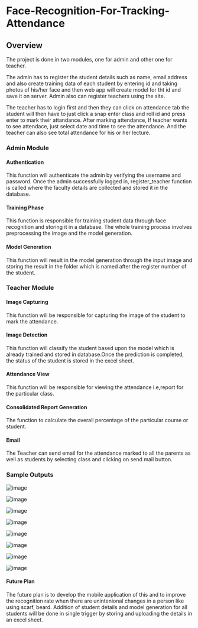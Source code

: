 # Face-Recognition-For-Tracking-Attendance

## Overview
The project is done in two modules, one for admin and other one for teacher. 

The admin has to register the student details such as name, email address and also create training data of each student by entering id and taking photos of his/her face and then web app will create model for tht id and save it on server. Admin also can register teachers using the site.

The teacher has to login first and then they can click on attendance tab the student will then have to just click a snap enter class and roll id and press enter to mark their attandance. After marking attendance, If teacher wants to see attendace, just select date and time to see the attendance. And the teacher can also see total attendance for his or her lecture.

### Admin Module

#### Authentication

This function will authenticate the admin by verifying the username and password. Once the admin successfully logged in, register_teacher function is called where the faculty details are collected and stored it in the database. 

#### Training Phase
This function is responsible for training student data through face recognition and storing it in a database. The whole training process involves preprocessing the image and the model generation.

#### Model Generation

This function will result in the model generation through the input image and storing the result in the folder which is named after the register number of the student.

### Teacher Module

#### Image Capturing

This function will be responsible for capturing the image of the student to mark the attendance.

#### Image Detection

This function will classify the student based upon the model which is already trained and stored in database.Once the prediction is completed, the status of the student is stored in the excel sheet.

#### Attendance View

This function will be responsible for viewing the attendance i.e,report for the particular class.

#### Consolidated Report Generation

The function to calculate the overall percentage of the particular course or student.

#### Email

The Teacher can send email for the attendance marked to all the parents as well as students by selecting class and clicking on send mail button.

### Sample Outputs

![image](https://user-images.githubusercontent.com/77880068/170860547-1d09c0a3-e428-4fd7-af4f-03ea1f6e1a3d.png)

![image](https://user-images.githubusercontent.com/77880068/170860584-0931ee96-cc1b-4f73-b84d-fa301fc3b120.png)

![image](https://user-images.githubusercontent.com/77880068/170860764-1b4d1028-e898-4408-a31d-5a800befeeb6.png)

![image](https://user-images.githubusercontent.com/77880068/170860790-c89973c3-330e-4e8c-bf72-b05083cc88d3.png)

![image](https://user-images.githubusercontent.com/77880068/170860802-5da88d55-de4e-4fb2-b90a-d16d31e22271.png)

![image](https://user-images.githubusercontent.com/77880068/170860981-8c2f1301-2398-422a-bee4-6b38e4a56b3f.png)

![image](https://user-images.githubusercontent.com/77880068/170861088-4410773c-2564-4d83-9f88-67856b44aad1.png)

![image](https://user-images.githubusercontent.com/77880068/170861107-da0e5e0f-4e0d-461e-947c-299f8c51ab1a.png)

#### Future Plan

The future plan is to develop the mobile application of this and to improve the recognition rate when there are unintenional changes in a person like using scarf, beard. Addition of student details and model generation for all students will be done in single trigger by storing and uploading the details in an excel sheet.  
